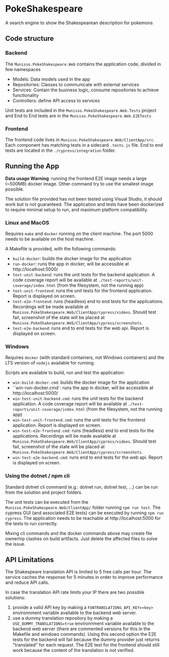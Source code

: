 # PokeShakespeare

A search engine to show the Shakespearean description for pokemons

## Code structure

### Backend

The `Munisso.PokeShakespeare.Web` contains the application code, divided in few namespaces
- Models: Data models used in the app
- Repositories: Classes to communicate with external services
- Services: Contain the business logic, consume repositories to achieve functionality
- Controllers: define API access to services

Unit tests are included in the `Munisso.PokeShakespeare.Web.Tests` project and End to End tests are in the `Munisso.PokeShakespeare.Web.E2ETests`


### Frontend

The frontend code lives in `Munisso.PokeShakespeare.Web/ClientApp/src`. Each component has matching tests in a sidecard `.tests.js` file. End to end tests are located in the `./cypress/integration` folder.

## Running the App


**Data usage Warning**: running the frontend E2E image needs a large (~500MB) docker image. Other command try to use the smallest image possible.

The solution file provided has not been tested using Visual Studio, it should work but is not guaranteed.
The application and tests have been dockerized to require minimal setup to run, and maximum platform compatibility.

### Linux and MacOS

Requires `make` and `docker` running on the client machine. The port 5000 needs to be available on the host machine.

A Makefile is provided, with the following commands:

- `build-docker`: builds the docker image for the application
- `run-docker`: runs the app in docker, will be accessible at http://localhost:5000/
- `test-unit-backend`: runs the unit tests for the backend application. A code coverage report will be available at `./test-reports/unit-coverage/index.html` (from the filesystem, not the running app)
- `test-unit-frontend`: runs the unit tests for the frontend application. Report is displayed on screen.
- `test-e2e-frontend`: runs (headless) end to end tests for the applications. Recordings will be made available at `Munisso.PokeShakespeare.Web/ClientApp/cypress/videos`. Should test fail, screenshot of the state will be placed at `Munisso.PokeShakespeare.Web/ClientApp/cypress/screenshots`.
- `test-e2e-backend`: runs end to end tests for the web api. Report is displayed on screen.

### Windows

Requires `docker` (with standard containers, not Windows contianers) and the LTS version of `nodejs` available for running.

Scripts are available to build, run and test the application:
- `win-build-docker.cmd`: builds the docker image for the application
- ``win-run-docker.cmd`: runs the app in docker, will be accessible at http://localhost:5000/
- `win-test-unit-backend.cmd`: runs the unit tests for the backend application. A code coverage report will be available at `./test-reports/unit-coverage/index.html` (from the filesystem, not the running app)
- `win-test-unit-frontend.cmd`: runs the unit tests for the frontend application. Report is displayed on screen.
- `win-test-e2e-frontend.cmd`: runs (headless) end to end tests for the applications. Recordings will be made available at `Munisso.PokeShakespeare.Web/ClientApp/cypress/videos`. Should test fail, screenshot of the state will be placed at `Munisso.PokeShakespeare.Web/ClientApp/cypress/screenshots`.
- `win-test-e2e-backend.cmd`: runs end to end tests for the web api. Report is displayed on screen.

### Using the dotnet / npm cli

Standard dotnet cli command (e.g.: dotnet run, dotnet test, ...) can be run from the solution and project folders.

The unit tests can be executed from the `Munisso.PokeShakespeare.Web/ClientApp/` folder running `npm run test`. 
The cypress GUI (and associated E2E tests) can be executed by running `npm run cypress`. The application needs to be reachable at http://localhost:5000 for the tests to run correctly.

Mixing cli commands and the docker commands above may create file ownerhip clashes on build artifacts. Just delete the affected files to solve the issue.

## API Limitations

The Shakespeare translation API is limited to 5 free calls per hour. The service caches the response for 5 minutes in order to improve performance and reduce API calls. 

In case the translation API rate limits your IP there are two possible solutions:
1) provide a valid API key by making a `FUNTRANSLATIONS_API_KEY=<key>` environnment variable available to the backend web server.
2) use a dummy translation repository by making a `USE_DUMMY_TRANSLATIONS=true` environnment variable available to the backend web server (there are commented versions for this in the Makefile and windows commands). Using this second option the E2E tests for the backend will fail because the dummy provider just returns "translated" for each request. The E2E test for the frontend should still work because the content of the translation is not verified.
